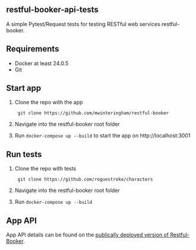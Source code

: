 ## restful-booker-api-tests
A simple Pytest/Request tests for testing RESTful web services restful-booker.

## Requirements
- Docker at least 24.0.5
- Git

## Start app
1. Clone the repo with the app

        git clone https://github.com/mwinteringham/restful-booker    

2. Navigate into the restful-booker root folder
3. Run ```docker-compose up --build``` to start the app on http://localhost:3001

## Run tests
1. Clone the repo with tests

        git clone https://github.com/roguestroke/characters 

2. Navigate into the restful-booker root folder
3. Run ```docker-compose up --build```

## App API
App API details can be found on the [publically deployed version of Restful-Booker](https://restful-booker.herokuapp.com/).
